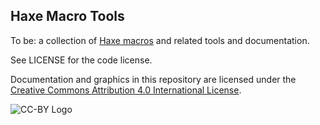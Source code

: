 ## Haxe Macro Tools

To be: a collection of [Haxe macros][macros] and related tools and documentation.

See LICENSE for the code license.

Documentation and graphics in this repository are licensed under the [Creative Commons Attribution 4.0 International License][ccby]. 

![CC-BY Logo](https://i.creativecommons.org/l/by/4.0/88x31.png)

[macros]: http://haxe.org/manual/macro.html
[ccby]: http://creativecommons.org/licenses/by/4.0/